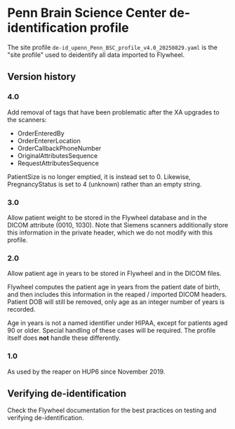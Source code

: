 # Penn Brain Science Center de-identification profile

The site profile `de-id_upenn_Penn_BSC_profile_v4.0_20250829.yaml` is the "site profile"
used to deidentify all data imported to Flywheel.

## Version history

### 4.0

Add removal of tags that have been problematic after the XA upgrades to the scanners:

- OrderEnteredBy
- OrderEntererLocation
- OrderCallbackPhoneNumber
- OriginalAttributesSequence
- RequestAttributesSequence

PatientSize is no longer emptied, it is instead set to 0. Likewise, PregnancyStatus is
set to 4 (unknown) rather than an empty string.


### 3.0

Allow patient weight to be stored in the Flywheel database and in the DICOM attribute
(0010, 1030). Note that Siemens scanners additionally store this information in
the private header, which we do not modify with this profile.

### 2.0

Allow patient age in years to be stored in Flywheel and in the DICOM files.

Flywheel computes the patient age in years from the patient date of birth, and
then includes this information in the reaped / imported DICOM headers. Patient
DOB will still be removed, only age as an integer number of years is recorded.

Age in years is not a named identifier under HIPAA, except for patients aged 90
or older. Special handling of these cases will be required. The profile itself
does **not** handle these differently.

### 1.0

As used by the reaper on HUP6 since November 2019.


## Verifying de-identification

Check the Flywheel documentation for the best practices on testing and verifying
de-identification.